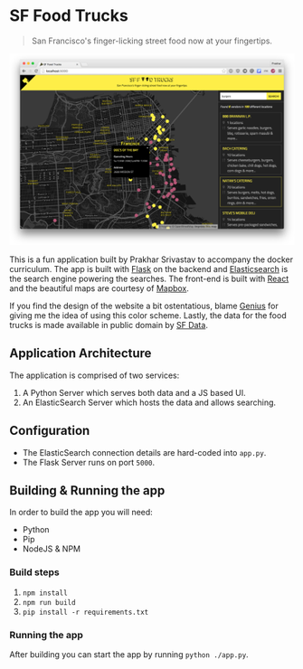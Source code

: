 # SF Food Trucks

> San Francisco's finger-licking street food now at your fingertips.

![img](shot.png)

This is a fun application built by Prakhar Srivastav to accompany the docker curriculum. The app is built with [Flask](http://flask.pocoo.org/) on the backend and [Elasticsearch](http://elastic.co/) is the search engine powering the searches. The front-end is built with [React](http://facebook.github.io/react/) and the beautiful maps are courtesy of [Mapbox](https://www.mapbox.com/).

If you find the design of the website a bit ostentatious, blame [Genius](http://genius.com) for giving me the idea of using this color scheme.  Lastly, the data for the food trucks is made available in public domain by [SF Data](https://data.sfgov.org/Economy-and-Community/Mobile-Food-Facility-Permit/rqzj-sfat).

## Application Architecture
The application is comprised of two services:

1. A Python Server which serves both data and a JS based UI.
2. An ElasticSearch Server which hosts the data and allows searching.

## Configuration
- The ElasticSearch connection details are hard-coded into `app.py`.
- The Flask Server runs on port `5000`.

## Building & Running the app
In order to build the app you will need:

- Python
- Pip
- NodeJS & NPM

### Build steps

1. `npm install`
2. `npm run build`
3. `pip install -r requirements.txt`

### Running the app
After building you can start the app by running `python ./app.py`.